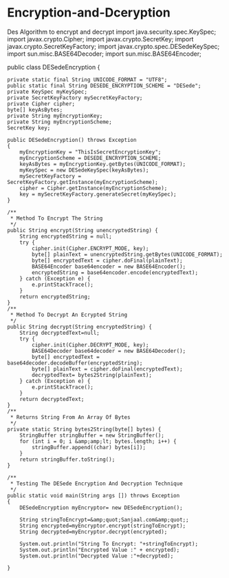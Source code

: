 # Encryption-and-Dceryption
Des Algorithm to  encrypt and decrypt
import java.security.spec.KeySpec;
import javax.crypto.Cipher;
import javax.crypto.SecretKey;
import javax.crypto.SecretKeyFactory;
import javax.crypto.spec.DESedeKeySpec;
import sun.misc.BASE64Decoder;
import sun.misc.BASE64Encoder;
 
public class DESedeEncryption {
 
    private static final String UNICODE_FORMAT = "UTF8";
    public static final String DESEDE_ENCRYPTION_SCHEME = "DESede";
    private KeySpec myKeySpec;
    private SecretKeyFactory mySecretKeyFactory;
    private Cipher cipher;
    byte[] keyAsBytes;
    private String myEncryptionKey;
    private String myEncryptionScheme;
    SecretKey key;
 
    public DESedeEncryption() throws Exception
    {
        myEncryptionKey = "ThisIsSecretEncryptionKey";
        myEncryptionScheme = DESEDE_ENCRYPTION_SCHEME;
        keyAsBytes = myEncryptionKey.getBytes(UNICODE_FORMAT);
        myKeySpec = new DESedeKeySpec(keyAsBytes);
        mySecretKeyFactory = SecretKeyFactory.getInstance(myEncryptionScheme);
        cipher = Cipher.getInstance(myEncryptionScheme);
        key = mySecretKeyFactory.generateSecret(myKeySpec);
    }
 
    /**
     * Method To Encrypt The String
     */
    public String encrypt(String unencryptedString) {
        String encryptedString = null;
        try {
            cipher.init(Cipher.ENCRYPT_MODE, key);
            byte[] plainText = unencryptedString.getBytes(UNICODE_FORMAT);
            byte[] encryptedText = cipher.doFinal(plainText);
            BASE64Encoder base64encoder = new BASE64Encoder();
            encryptedString = base64encoder.encode(encryptedText);
        } catch (Exception e) {
            e.printStackTrace();
        }
        return encryptedString;
    }
    /**
     * Method To Decrypt An Ecrypted String
     */
    public String decrypt(String encryptedString) {
        String decryptedText=null;
        try {
            cipher.init(Cipher.DECRYPT_MODE, key);
            BASE64Decoder base64decoder = new BASE64Decoder();
            byte[] encryptedText = base64decoder.decodeBuffer(encryptedString);
            byte[] plainText = cipher.doFinal(encryptedText);
            decryptedText= bytes2String(plainText);
        } catch (Exception e) {
            e.printStackTrace();
        }
        return decryptedText;
    }
    /**
     * Returns String From An Array Of Bytes
     */
    private static String bytes2String(byte[] bytes) {
        StringBuffer stringBuffer = new StringBuffer();
        for (int i = 0; i &amp;amp;lt; bytes.length; i++) {
            stringBuffer.append((char) bytes[i]);
        }
        return stringBuffer.toString();
    }
 
    /**
     * Testing The DESede Encryption And Decryption Technique
     */
    public static void main(String args []) throws Exception
    {
        DESedeEncryption myEncryptor= new DESedeEncryption();
 
        String stringToEncrypt=&amp;quot;Sanjaal.com&amp;quot;;
        String encrypted=myEncryptor.encrypt(stringToEncrypt);
        String decrypted=myEncryptor.decrypt(encrypted);
 
        System.out.println("String To Encrypt: "+stringToEncrypt);
        System.out.println("Encrypted Value :" + encrypted);
        System.out.println("Decrypted Value :"+decrypted);
 
    }
 
